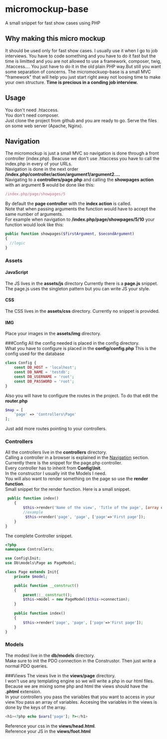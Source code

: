# micromockup-base

A small snippet for fast show cases using PHP

## Why making this micro mockup

It should be used only for fast show cases. I usually use it when I go to job interviews. You have to code something 
and you have to do it fast but the time is limitted and you are not allowed to use a framework, composer, twig, .htaccess....
You just have to do it in the old plain PHP way.But still you want some separation of concerns. The micromockuop-base is a small
MVC "framework" that will help you just start right away not loosing time to make your own structure. 
<b>Time is precious in a conding job interview.</b>

## Usage
You don't need .htaccess.<br/>
You don't need composer.<br/>
Just clone the project from github and you are ready to go. Serve the files on some web server (Apache, Nginx).

## Navigation
The micromockup is just a small MVC so navigation is done through a front controller (index.php).
Beacuse we don't use .htaccess you have to call the index.php in every of your URLs.<br/>
Navigation is done in the next order <b>/index.php/controller/action/argument1/argument2....</b></br>
Navigating to a <b>controllers/page.php</b> and calling the <b>showpages action</b> with an argument <b>5</b> 
would be done like this:<br/>
```js
/index.php/page/showpages/5
```
By default the <b>page controller</b> with the  <b>index action</b> is called.</br>
Note that when passing arguments the function would have to accept the same number of arguments.</br>
For example when navigation to <b>/index.php/page/showpages/5/10</b> your function would look like this:<br/>
```php
public function showpages($firstArgument, $secondArgument)
{
  //logic
}
```

### Assets
#### JavaScript
The JS lives in the <b>assets/js</b> directory
Currently there is a <b>page.js</b> snippet. The page.js uses the singleton pattern but you can write JS your style.
#### CSS
The CSS lives in the <b>assets/css</b> directory.
Currently no snippet is provided.
#### IMG
Place your images in the <b>assets/img</b> directory.

###Config
All the config needed is placed in the config directory.<br/>
What you have to configure is placed in the <b>config/config.php</b>
This is the config used for the database
```php
class Config {
    const DB_HOST = 'localhost';
    const DB_NAME = 'testdb';
    const DB_USERNAME = 'root';
    const DB_PASSWORD = 'root';
}
```
Also you will have to configure the routes in the project.
To do that edit the <b>router.php</b>
```php
$map = [
    'page' => 'Controllers\Page'
];
```
Just add more routes pointing to your controllers.

### Controllers
All the controllers live in the <b>controllers</b> directory.<br/>
Calling a controller in a browser is explained in the [Navigation](#navigation) section. </br>
Currently there is the snippet for the page.php controller.<br/>
Every controller has to inherit from <b>Config\Init</b>.<br/>
In the constructor I usually init the Models I need.<br/>
You will also want to render something on the page so use the <b>render function</b>.<br/>
Small snippet for the render function.
Here is a small snippet.
```php
 public function index()
    {
        $this->render('Name of the view', 'Title of the page', [array of variables]);
        //example
         $this->render('page', 'page', ['page'=>'First page']);
    }
}
```
The complete Controller snippet.
```php
<?php
namespace Controllers;

use Config\Init;
use Db\models\Page as PageModel;

class Page extends Init{
    private $model;

    public function __construct()
    {
        parent::__construct();
        $this->model = new PageModel($this->connection);
    }
    
    public function index()
    {
        $this->render('page', 'page', ['page'=>'First page']);
    }
}
```
### Models
The modesl live in the <b>db/models</b> directory.<br/>
Make sure to init the PDO connection in the Construstor.
Then just write a normal PDO queries.

###Views
The views live in the <b>views/page</b> directory. <br/>
I won't use any templating engine so we will write a php in our html files. Because we are mixing some php and html the views
should have the <b>.phtml</b> extension.<br/>
In your controllers you pass the variables that you want to access in your view.You pass an array of variables. Accesing the variables
in the views is done by the keys of the array.
```php
<h1><?php echo $vars['page']; ?></h1>
```
Reference your css in the <b>views/head.html</b>.<br/>
Reference your JS in the <b>views/foot.html</b>



